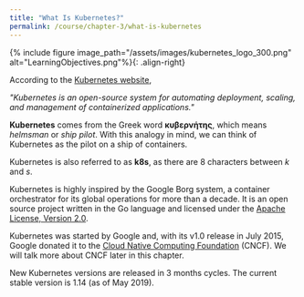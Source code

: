 ```yaml
---
title: "What Is Kubernetes?"
permalink: /course/chapter-3/what-is-kubernetes
---
```

{% include figure image_path="/assets/images/kubernetes_logo_300.png" alt="LearningObjectives.png"%}{: .align-right}

According to the [Kubernetes website](https://kubernetes.io/),

*"Kubernetes is an open-source system for automating deployment, scaling, and management of containerized applications."*

**Kubernetes** comes from the Greek word **κυβερνήτης**, which means *helmsman* or *ship pilot*. With this analogy in mind, we can think of Kubernetes as the pilot on a ship of containers.

Kubernetes is also referred to as **k8s**, as there are 8 characters between *k* and *s*.

Kubernetes is highly inspired by the Google Borg system, a container orchestrator for its global operations for more than a decade. It is an open source project written in the Go language and licensed under the [Apache License, Version 2.0](https://www.apache.org/licenses/LICENSE-2.0).

Kubernetes was started by Google and, with its v1.0 release in July 2015, Google donated it to the [Cloud Native Computing Foundation](https://www.cncf.io/) (CNCF). We will talk more about CNCF later in this chapter.

New Kubernetes versions are released in 3 months cycles. The current stable version is 1.14 (as of May 2019).